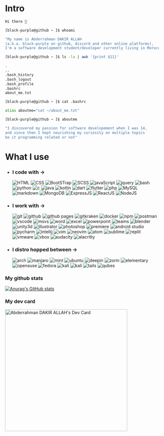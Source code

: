 # Intro
```bash
Hi there 👋

[black-purple@github ~ ]$ whoami

"My name is Abderrahman DAKIR ALLAH 
(a.k.a. black-purple on github, discord and other online platforms), 
I'm a software development student/developer currently living in Morocco."

[black-purple@github ~ ]$ ls -la | awk '{print $11}'

.
..
.bash_history
.bash_logout
.bash_profile
.bashrc
about_me.txt

[black-purple@github ~ ]$ cat .bashrc

alias aboutme="cat ~/about_me.txt"

[black-purple@github ~ ]$ aboutme

"I discovered my passion for software developement when I was 14,
and since then I kept nourishing my curiosity on multiple topics 
be it programming related or not"
```

# What I use


* ### I code with ->
    ![HTML](https://img.shields.io/static/v1?label=%20&message=HTML&color=%23E34F26&labelColor=%23ff000000&logo=HTML5)
    ![CSS](https://img.shields.io/static/v1?label=%20&message=CSS&color=%231572B6&labelColor=%23ff000000&logo=Css3&logoColor=%231572B6)
    ![BootSTrap](https://img.shields.io/static/v1?label=%20&message=BootStrap&color=%237952B3&labelColor=%23ff000000&logo=BootStrap)
    ![SCSS](https://img.shields.io/static/v1?label=%20&message=SASS&color=%23CC6699&labelColor=%23ff000000&logo=sass)
    ![javaScript](https://img.shields.io/static/v1?label=%20&message=JavaScript&color=%23F7DF1E&labelColor=%23ff000000&logo=javaScript)
    ![jquery](https://img.shields.io/static/v1?label=%20&message=JQuery&color=%230769AD&logoColor=%230769AD&labelColor=%23ff000000&logo=jquery)
    ![bash](https://img.shields.io/static/v1?label=%20&message=Bash&color=%234EAA25&labelColor=%23ff000000&logo=gnubash)
    ![python](https://img.shields.io/static/v1?label=%20&message=Python&color=%23FFE873&labelColor=%23ff000000&logo=python&logoColor=%23FFE873)
    ![c](https://img.shields.io/static/v1?label=%20&message=Clang&color=%23adadad&labelColor=%23ff000000&logo=c&)
    ![java](https://img.shields.io/static/v1?label=%20&message=Java&color=%23FF7800&labelColor=%23ff000000&logo=coffeescript&logoColor=%23FF7800)
    ![kotlin](https://img.shields.io/static/v1?label=%20&message=Kotlin&color=%237F52FF&labelColor=%23ff000000&logo=kotlin&logoColor=%237F52FF)
    ![dart](https://img.shields.io/static/v1?label=%20&message=Dart&color=%230175C2&labelColor=%23ff000000&logo=dart&logoColor=%230175C2)
    ![flutter](https://img.shields.io/static/v1?label=%20&message=Flutter&color=%2302569B&labelColor=%23ff000000&logo=flutter&logoColor=%2302569B)
    ![php](https://img.shields.io/static/v1?label=%20&message=PHP&color=%23777BB4&labelColor=%23ff000000&logo=php&logoColor=%23777BB4)
    ![MySQL](https://img.shields.io/static/v1?label=%20&message=MySQL&color=%234479A1&labelColor=%23ff000000&logo=mysql)
    ![markdown](https://img.shields.io/static/v1?label=%20&message=Markdown&color=%23fff&labelColor=%23ff000000&logo=markdown&logoColor=%23fff)
    ![MongoDB](https://img.shields.io/static/v1?label=%20&message=MongoDB&color=%2347A248&labelColor=%23ff000000&logo=mongodb)
    ![ExpressJS](https://img.shields.io/static/v1?label=%20&message=ExpressJS&color=%23000000&labelColor=%23ff000000&logo=express)
    ![ReactJS](https://img.shields.io/static/v1?label=%20&message=ReactJS&color=%2361DAFB&labelColor=%23ff000000&logo=react)
    ![NodeJS](https://img.shields.io/static/v1?label=%20&message=NodeJS&color=%23339933&labelColor=%23ff000000&logo=node.js)

* ### I work with ->
    ![git](https://img.shields.io/static/v1?label=%20&message=Git&color=%23F05032&labelColor=%23ff000000&logo=git&logoColor=%23F05032)
    ![github](https://img.shields.io/static/v1?label=%20&message=GitHub&color=%23181717&labelColor=%23ff000000&logo=github&logoColor=%23fafafa)
    ![github pages](https://img.shields.io/static/v1?label=%20&message=Github%20Pages&color=%23222222&labelColor=%23ff000000&logo=githubpages&logoColor=%23fafafa)
    ![gitkraken](https://img.shields.io/static/v1?label=%20&message=GitKraken&color=%23179287&labelColor=%23ff000000&logo=gitkraken&logoColor=%23179287)
    ![docker](https://img.shields.io/static/v1?label=%20&message=Docker&color=%232496ED&labelColor=%23ff000000&logo=docker&logoColor=%232496ED)
    ![npm](https://img.shields.io/static/v1?label=%20&message=NPM&color=%23CB3837&labelColor=%23ff000000&logo=npm&logoColor=%23CB3837)
    ![postman](https://img.shields.io/static/v1?label=%20&message=Postman&color=%23FF6C37&labelColor=%23ff000000&logo=postman&logoColor=%23FF6C37)
    ![vscode](https://img.shields.io/static/v1?label=%20&message=VScode&color=%23007ACC&labelColor=%23ff000000&logo=visualstudiocode&logoColor=%23007ACC)
    ![msvs](https://img.shields.io/static/v1?label=%20&message=MS%20Visual%20Studio&color=%235C2D91&labelColor=%23ff000000&logo=visualstudio&logoColor=%235C2D91)
    ![word](https://img.shields.io/static/v1?label=%20&message=MS%20Word&color=%232B579A&labelColor=%23ff000000&logo=microsoftword&logoColor=%232B579A)
    ![excel](https://img.shields.io/static/v1?label=%20&message=MS%20Excel&color=%23217346&labelColor=%23ff000000&logo=microsoftexcel&logoColor=%23217346)
    ![powerpoint](https://img.shields.io/static/v1?label=%20&message=MS%20PowerPoint&color=%23B7472A&labelColor=%23ff000000&logo=microsoftpowerpoint&logoColor=%23B7472A)
    ![teams](https://img.shields.io/static/v1?label=%20&message=MS%20Teams&color=%236264A7&labelColor=%23ff000000&logo=microsoftteams&logoColor=%236264A7)
    ![blender](https://img.shields.io/static/v1?label=%20&message=blender&color=%23F5792A&labelColor=%23ff000000&logo=blender&logoColor=%23F5792A)
    ![unity3d](https://img.shields.io/static/v1?label=%20&message=Unity3d&color=%23FFFFFF&labelColor=%23ff000000&logo=unity&logoColor=%23FFFFFF)
    ![illustrator](https://img.shields.io/static/v1?label=%20&message=Adobe%20Illustrator&color=%23FF9A00&labelColor=%23ff000000&logo=adobeillustrator&logoColor=%23FF9A00)
    ![photoshop](https://img.shields.io/static/v1?label=%20&message=Adobe%20Photoshop&color=%2331A8FF&labelColor=%23ff000000&logo=adobephotoshop&logoColor=%2331A8FF)
    ![premiere](https://img.shields.io/static/v1?label=%20&message=Adobe%20Premiere%20Pro&color=%239999FF&labelColor=%23ff000000&logo=adobepremierepro&logoColor=%239999FF)
    ![android studio](https://img.shields.io/static/v1?label=%20&message=Android%20Studio&color=%233DDC84&labelColor=%23ff000000&logo=androidstudio&logoColor=%233DDC84)
    ![pycharm](https://img.shields.io/static/v1?label=%20&message=Pycharm&color=%23EFE942&labelColor=%23ff000000&logo=pycharm&logoColor=%23EFE942)
    ![intellij](https://img.shields.io/static/v1?label=%20&message=Intellij%20Idea&color=%23B22F59&labelColor=%23ff000000&logo=intellijidea&logoColor=%23B22F59)
    ![vim](https://img.shields.io/static/v1?label=%20&message=Vim&color=%23019733&labelColor=%23ff000000&logo=vim&logoColor=%23019733)
    ![neovim](https://img.shields.io/static/v1?label=%20&message=Neovim&color=%2357A143&labelColor=%23ff000000&logo=neovim&logoColor=%2357A143)
    ![atom](https://img.shields.io/static/v1?label=%20&message=Atom&color=%2366595C&labelColor=%23ff000000&logo=atom&logoColor=%2366595C)
    ![sublime](https://img.shields.io/static/v1?label=%20&message=Sublime%20text&color=%23FF9800&labelColor=%23ff000000&logo=sublimetext&logoColor=%23FF9800)
    ![replit](https://img.shields.io/static/v1?label=%20&message=Replit&color=%23667881&labelColor=%23ff000000&logo=replit&logoColor=%23667881)
    ![vmware](https://img.shields.io/static/v1?label=%20&message=VMware%20Workstation/Player&color=%23607078&labelColor=%23ff000000&logo=vmware&logoColor=%23607078)
    ![vbox](https://img.shields.io/static/v1?label=%20&message=VirtualBox&color=%23183A61&labelColor=%23ff000000&logo=virtualbox&logoColor=%23183A61)
    ![audacity](https://img.shields.io/static/v1?label=%20&message=Audacity&color=%230000CC&labelColor=%23ff000000&logo=audacity&logoColor=%230000CC)
    ![alacritty](https://img.shields.io/static/v1?label=%20&message=Alacritty&color=%23F46D01&labelColor=%23ff000000&logo=alacritty&logoColor=%23F46D01)

* ### I distro hopped between ->
    ![arch](https://img.shields.io/static/v1?label=%20&message=Arch%20linux&color=%231793D1&labelColor=%23ff000000&logo=archlinux&logoColor=%231793D1)
    ![manjaro](https://img.shields.io/static/v1?label=%20&message=Manjaro&color=%2335BF5C&labelColor=%23ff000000&logo=manjaro&logoColor=%2335BF5C)
    ![mint](https://img.shields.io/static/v1?label=%20&message=Linux%20Mint&color=%2387CF3E&labelColor=%23ff000000&logo=linuxmint&logoColor=%2387CF3E)
    ![ubuntu](https://img.shields.io/static/v1?label=%20&message=Ubuntu&color=%23E95420&labelColor=%23ff000000&logo=ubuntu&logoColor=%23E95420)
    ![deepin](https://img.shields.io/static/v1?label=%20&message=Deepin%20OS&color=%23007CFF&labelColor=%23ff000000&logo=deepin&logoColor=%23007CFF)
    ![zorin](https://img.shields.io/static/v1?label=%20&message=Zorin%20OS&color=%230CC1F3&labelColor=%23ff000000&logo=zorin&logoColor=%230CC1F3)
    ![elementary](https://img.shields.io/static/v1?label=%20&message=Elementary%20OS&color=%2364BAFF&labelColor=%23ff000000&logo=elementary&logoColor=%2364BAFF)
    ![opensuse](https://img.shields.io/static/v1?label=%20&message=OpenSUSE&color=%2373BA25&labelColor=%23ff000000&logo=opensuse&logoColor=%2373BA25)
    ![fedora](https://img.shields.io/static/v1?label=%20&message=Fedora&color=%2351A2DA&labelColor=%23ff000000&logo=fedora&logoColor=%2351A2DA)
    ![kali](https://img.shields.io/static/v1?label=%20&message=Kali%20Linux&color=%23557C94&labelColor=%23ff000000&logo=kalilinux&logoColor=%23557C94)
    ![kali](https://img.shields.io/static/v1?label=%20&message=Parrot%20Sec&color=%2304F2FC&labelColor=%23ff000000&logo=linux&logoColor=%2304F2FC)
    ![tails](https://img.shields.io/static/v1?label=%20&message=Tails&color=%2356347C&labelColor=%23ff000000&logo=tails&logoColor=%2356347C)
    ![qubes](https://img.shields.io/static/v1?label=%20&message=Qubes&color=%233874D8&labelColor=%23ff000000&logo=qubesos&logoColor=%233874D8)

### My github stats
[![Anurag's GitHub stats](https://github-readme-stats.vercel.app/api?username=black-purple&theme=midnight-purple)](https://github.com/anuraghazra/github-readme-stats)

### My dev card
<a href="https://app.daily.dev/black_purple"><img src="https://api.daily.dev/devcards/2869e0c1367f4915b9078012bbc2e157.png?r=3dq" width="400" alt="Abderrahman DAKIR ALLAH's Dev Card"/></a>
